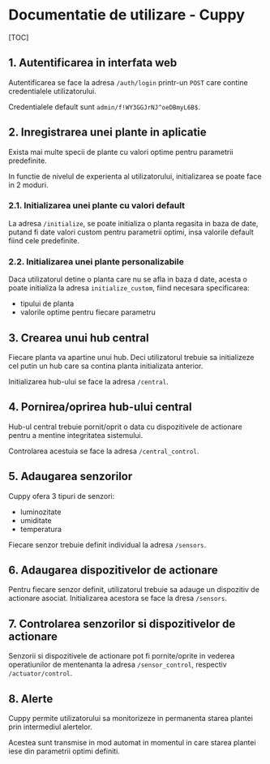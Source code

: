 # Documentatie de utilizare - Cuppy

[TOC]

## 1. Autentificarea in interfata web

Autentificarea se face la adresa `/auth/login` printr-un `POST` care contine credentialele utilizatorului.

Credentialele default sunt `admin/f!WY3GGJrNJ^oeDBmyL6B$`.

## 2. Inregistrarea unei plante in aplicatie

Exista mai multe specii de plante cu valori optime pentru parametrii predefinite.

In functie de nivelul de experienta al utilizatorului, initializarea se poate face in 2 moduri.

### 2.1. Initializarea unei plante cu valori default

La adresa `/initialize`, se poate initializa o planta regasita in baza de date, putand fi date valori custom pentru parametrii optimi, insa valorile default fiind cele predefinite.

### 2.2. Initializarea unei plante personalizabile

Daca utilizatorul detine o planta care nu se afla in baza d date, acesta o poate initializa la adresa `initialize_custom`, fiind necesara specificarea:

* tipului de planta
* valorile optime pentru fiecare parametru

## 3. Crearea unui hub central

Fiecare planta va apartine unui hub. Deci utilizatorul trebuie sa initializeze cel putin un hub care sa contina planta initializata anterior.

Initializarea hub-ului se face la adresa `/central`.

## 4. Pornirea/oprirea hub-ului central

Hub-ul central trebuie pornit/oprit o data cu dispozitivele de actionare pentru a mentine integritatea sistemului.

Controlarea acestuia se face la adresa `/central_control`.

## 5. Adaugarea senzorilor

Cuppy ofera 3 tipuri de senzori:

* luminozitate
* umiditate
* temperatura

Fiecare senzor trebuie definit individual la adresa `/sensors`.

## 6. Adaugarea dispozitivelor de actionare

Pentru fiecare senzor definit, utilizatorul trebuie sa adauge un dispozitiv de actionare asociat. Initializarea acestora se face la dresa `/sensors`.

## 7. Controlarea senzorilor si dispozitivelor de actionare

Senzorii si dispozitivele de actionare pot fi pornite/oprite in vederea operatiunilor de mentenanta la adresa `/sensor_control`, respectiv `/actuator/control`.

## 8. Alerte

Cuppy permite utilizatorului sa monitorizeze in permanenta starea plantei prin intermediul alertelor.

Acestea sunt transmise in mod automat in momentul in care starea plantei iese din parametrii optimi definiti.



